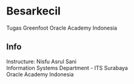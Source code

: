 # Besarkecil
Tugas Greenfoot Oracle Academy Indonesia
## Info
Instructure: Nisfu Asrul Sani  
Information Systems Department - ITS Surabaya  
Oracle Academy Indonesia
